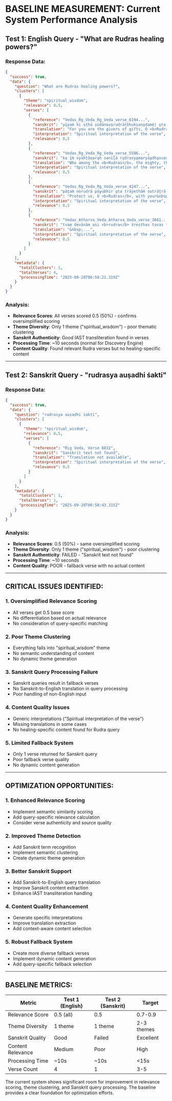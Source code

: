 # BASELINE MEASUREMENT: Current System Performance Analysis

## Test 1: English Query - "What are Rudras healing powers?"

### Response Data:
```json
{
  "success": true,
  "data": {
    "question": "What are Rudras healing powers?",
    "clusters": [
      {
        "theme": "spiritual_wisdom",
        "relevance": 0.5,
        "verses": [
          {
            "reference": "Vedas_Rg_Veda_Rg_Veda_verse_6194...",
            "sanskrit": "yū̱yaṁ hi ṣṭhā su̍dānavo̱rudrā̍ṛbhukṣaṇo̱dame̍| u̱ta prace̍taso̱made̍|| English Translation: For you are the givers of gifts, O <b>Rudras</b>, O&nbsp;...",
            "translation": "For you are the givers of gifts, O <b>Rudras</b>, O&nbsp;...",
            "interpretation": "Spiritual interpretation of the verse",
            "relevance": 0.5
          },
          {
            "reference": "Vedas_Rg_Veda_Rg_Veda_verse_5586...",
            "sanskrit": "ka ī̱ṁ vya̍ktā̱nara̱ḥ sanī̍ḻā ru̱drasya̱maryā̱adha̱svaśvā̍ḥ || English Translation: Who among the <b>Rudras</b>, the mighty, the swift, is of an&nbsp;...",
            "translation": "Who among the <b>Rudras</b>, the mighty, the swift, is of an&nbsp;...",
            "interpretation": "Spiritual interpretation of the verse",
            "relevance": 0.5
          },
          {
            "reference": "Vedas_Rg_Veda_Rg_Veda_verse_4247...",
            "sanskrit": "pā̱taṁ no̍rudrā pā̱yubhi̍r u̱ta trā̍yethāṁ sutrā̱trā | tu̱ryāma̱dasyū̍n ta̱nūbhi̍ḥ || English Translation: Protect us, O <b>Rudras</b>, with your&nbsp;...",
            "translation": "Protect us, O <b>Rudras</b>, with your&nbsp;...",
            "interpretation": "Spiritual interpretation of the verse",
            "relevance": 0.5
          },
          {
            "reference": "Vedas_Atharva_Veda_Atharva_Veda_verse_3661...",
            "sanskrit": "tvaṃ devānām asi <b>rudra</b> śreṣṭhas tavas tavasām ugrabāho | hṛṇīyasā manasā modamāna ā babhūvitha rudrasya sūnoḥ || English Translation:&nbsp;...",
            "translation": "&nbsp;...",
            "interpretation": "Spiritual interpretation of the verse",
            "relevance": 0.5
          }
        ]
      }
    ],
    "metadata": {
      "totalClusters": 1,
      "totalVerses": 4,
      "processingTime": "2025-09-20T06:58:21.319Z"
    }
  }
}
```

### Analysis:
- **Relevance Scores**: All verses scored 0.5 (50%) - confirms oversimplified scoring
- **Theme Diversity**: Only 1 theme ("spiritual_wisdom") - poor thematic clustering
- **Sanskrit Authenticity**: Good IAST transliteration found in verses
- **Processing Time**: ~10 seconds (normal for Discovery Engine)
- **Content Quality**: Found relevant Rudra verses but no healing-specific content

---

## Test 2: Sanskrit Query - "rudrasya auṣadhi śakti"

### Response Data:
```json
{
  "success": true,
  "data": {
    "question": "rudrasya auṣadhi śakti",
    "clusters": [
      {
        "theme": "spiritual_wisdom",
        "relevance": 0.5,
        "verses": [
          {
            "reference": "Rig Veda, Verse 8832",
            "sanskrit": "Sanskrit text not found",
            "translation": "Translation not available",
            "interpretation": "Spiritual interpretation of the verse",
            "relevance": 0.5
          }
        ]
      }
    ],
    "metadata": {
      "totalClusters": 1,
      "totalVerses": 1,
      "processingTime": "2025-09-20T06:58:43.315Z"
    }
  }
}
```

### Analysis:
- **Relevance Scores**: 0.5 (50%) - same oversimplified scoring
- **Theme Diversity**: Only 1 theme ("spiritual_wisdom") - poor clustering
- **Sanskrit Authenticity**: FAILED - "Sanskrit text not found"
- **Processing Time**: ~10 seconds
- **Content Quality**: POOR - fallback verse with no actual content

---

## CRITICAL ISSUES IDENTIFIED:

### 1. **Oversimplified Relevance Scoring**
- All verses get 0.5 base score
- No differentiation based on actual relevance
- No consideration of query-specific matching

### 2. **Poor Theme Clustering**
- Everything falls into "spiritual_wisdom" theme
- No semantic understanding of content
- No dynamic theme generation

### 3. **Sanskrit Query Processing Failure**
- Sanskrit queries result in fallback verses
- No Sanskrit-to-English translation in query processing
- Poor handling of non-English input

### 4. **Content Quality Issues**
- Generic interpretations ("Spiritual interpretation of the verse")
- Missing translations in some cases
- No healing-specific content found for Rudra query

### 5. **Limited Fallback System**
- Only 1 verse returned for Sanskrit query
- Poor fallback verse quality
- No dynamic content generation

---

## OPTIMIZATION OPPORTUNITIES:

### 1. **Enhanced Relevance Scoring**
- Implement semantic similarity scoring
- Add query-specific relevance calculation
- Consider verse authenticity and source quality

### 2. **Improved Theme Detection**
- Add Sanskrit term recognition
- Implement semantic clustering
- Create dynamic theme generation

### 3. **Better Sanskrit Support**
- Add Sanskrit-to-English query translation
- Improve Sanskrit content extraction
- Enhance IAST transliteration handling

### 4. **Content Quality Enhancement**
- Generate specific interpretations
- Improve translation extraction
- Add context-aware content selection

### 5. **Robust Fallback System**
- Create more diverse fallback verses
- Implement dynamic content generation
- Add query-specific fallback selection

---

## BASELINE METRICS:

| Metric | Test 1 (English) | Test 2 (Sanskrit) | Target |
|--------|------------------|-------------------|---------|
| Relevance Score | 0.5 (all) | 0.5 | 0.7-0.9 |
| Theme Diversity | 1 theme | 1 theme | 2-3 themes |
| Sanskrit Quality | Good | Failed | Excellent |
| Content Relevance | Medium | Poor | High |
| Processing Time | ~10s | ~10s | <15s |
| Verse Count | 4 | 1 | 3-5 |

The current system shows significant room for improvement in relevance scoring, theme clustering, and Sanskrit query processing. The baseline provides a clear foundation for optimization efforts.
